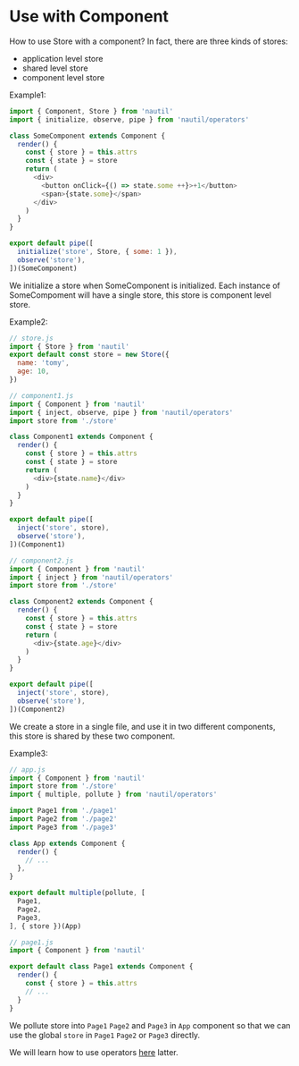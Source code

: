 # Use with Component

How to use Store with a component? In fact, there are three kinds of stores:

- application level store
- shared level store
- component level store

Example1:

```js
import { Component, Store } from 'nautil'
import { initialize, observe, pipe } from 'nautil/operators'

class SomeComponent extends Component {
  render() {
    const { store } = this.attrs
    const { state } = store
    return (
      <div>
        <button onClick={() => state.some ++}>+1</button>
        <span>{state.some}</span>
      </div>
    )
  }
}

export default pipe([
  initialize('store', Store, { some: 1 }),
  observe('store'),
])(SomeComponent)
```

We initialize a store when SomeComponent is initialized. Each instance of SomeCompoment will have a single store, this store is component level store.

Example2:

```js
// store.js
import { Store } from 'nautil'
export default const store = new Store({
  name: 'tomy',
  age: 10,
})
```

```js
// component1.js
import { Component } from 'nautil'
import { inject, observe, pipe } from 'nautil/operators'
import store from './store'

class Component1 extends Component {
  render() {
    const { store } = this.attrs
    const { state } = store
    return (
      <div>{state.name}</div>
    )
  }
}

export default pipe([
  inject('store', store),
  observe('store'),
])(Component1)
```

```js
// component2.js
import { Component } from 'nautil'
import { inject } from 'nautil/operators'
import store from './store'

class Component2 extends Component {
  render() {
    const { store } = this.attrs
    const { state } = store
    return (
      <div>{state.age}</div>
    )
  }
}

export default pipe([
  inject('store', store),
  observe('store'),
])(Component2)
```

We create a store in a single file, and use it in two different components, this store is shared by these two component.

Example3:

```js
// app.js
import { Component } from 'nautil'
import store from './store'
import { multiple, pollute } from 'nautil/operators'

import Page1 from './page1'
import Page2 from './page2'
import Page3 from './page3'

class App extends Component {
  render() {
    // ...
  },
}

export default multiple(pollute, [
  Page1,
  Page2,
  Page3,
], { store })(App)
```

```js
// page1.js
import { Component } from 'nautil'

export default class Page1 extends Component {
  render() {
    const { store } = this.attrs
    // ...
  }
}
```

We pollute store into `Page1` `Page2` and `Page3` in `App` component so that we can use the global `store` in `Page1` `Page2` or `Page3` directly.

We will learn how to use operators [here](./operators.md) latter.
